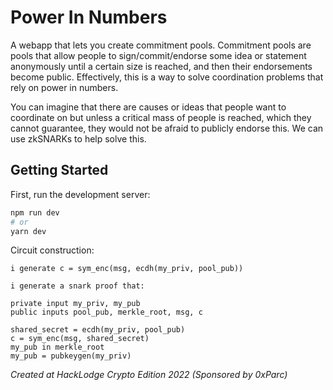 # Power In Numbers

A webapp that lets you create commitment pools. Commitment pools are pools that allow people to sign/commit/endorse some idea or statement anonymously until a certain size is reached, and then their endorsements become public. Effectively, this is a way to solve coordination problems that rely on power in numbers.

You can imagine that there are causes or ideas that people want to coordinate on but unless a critical mass of people is reached, which they cannot guarantee, they would not be afraid to publicly endorse this. We can use zkSNARKs to help solve this.

## Getting Started

First, run the development server:

```bash
npm run dev
# or
yarn dev
```

Circuit construction:

```
i generate c = sym_enc(msg, ecdh(my_priv, pool_pub))

i generate a snark proof that:

private input my_priv, my_pub
public inputs pool_pub, merkle_root, msg, c

shared_secret = ecdh(my_priv, pool_pub)
c = sym_enc(msg, shared_secret)
my_pub in merkle_root
my_pub = pubkeygen(my_priv)
```

_Created at HackLodge Crypto Edition 2022 (Sponsored by 0xParc)_
